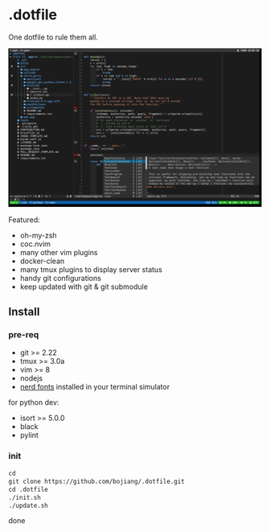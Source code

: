 # .dotfile

One dotfile to rule them all.

![preview vim.png](./screenshot/vim.png)

Featured:
* oh-my-zsh
* coc.nvim
* many other vim plugins
* docker-clean
* many tmux plugins to display server status
* handy git configurations
* keep updated with git & git submodule


## Install

### pre-req

* git >= 2.22
* tmux >= 3.0a
* vim >= 8
* nodejs
* [nerd fonts](https://github.com/ryanoasis/nerd-fonts) installed in your terminal simulator

for python dev:

* isort >= 5.0.0
* black
* pylint

### init

``` shell
cd
git clone https://github.com/bojiang/.dotfile.git
cd .dotfile
./init.sh
./update.sh
```

done
